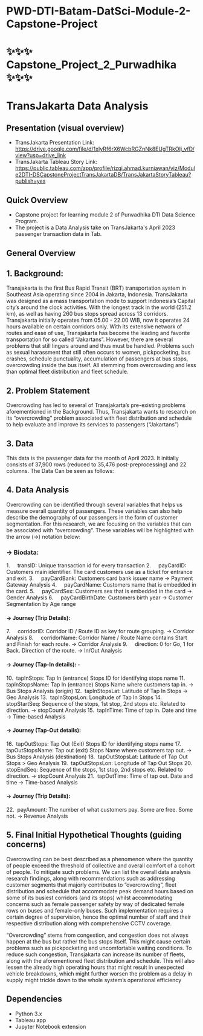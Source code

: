 # PWD-DTI-Batam-DatSci-Module-2-Capstone-Project

# ✨✨✨ Capstone_Project_2_Purwadhika ✨✨✨

# TransJakarta Data Analysis


## Presentation (visual overview)
- TransJakarta Presentation Link: https://drive.google.com/file/d/1xIyRf6rX6WcbRGZnNk8EUgTRkOIj_vfD/view?usp=drive_link  
- TransJakarta Tableau Story Link: https://public.tableau.com/app/profile/rizqi.ahmad.kurniawan/viz/Module2DTI-DSCapstoneProjectTransJakartaDB/TransJakartaStoryTableau?publish=yes   

## Quick Overview
- Capstone project for learning module 2 of Purwadhika DTI Data Science Program. 
- The project is a Data Analysis take on TransJakarta's April 2023 passenger transaction data in Tab. 

## General Overview
## 1. Background:
Transjakarta is the first Bus Rapid Transit (BRT) transportation system in Southeast Asia operating since 2004 in Jakarta, Indonesia. TransJakarta was designed as a mass transportation mode to support Indonesia’s Capital city’s around the clock activities. 
With the longest track in the world (251.2 km), as well as having 260 bus stops spread across 13 corridors. Transjakarta initially operates from 05.00 - 22.00 WIB, now it operates 24 hours available on certain corridors only. With its extensive network of routes and ease of use, Transjakarta has become the leading and favorite transportation for so called “Jakartans”. 
However, there are several problems that still lingers around and thus must be handled. Problems such as sexual harassment that still often occurs to women, pickpocketing, bus crashes, schedule punctuality, accumulation of passengers at bus stops, overcrowding inside the bus itself. All stemming from overcrowding and less than optimal fleet distribution and fleet schedule.

## 2. Problem Statement
Overcrowding has led to several of Transjakarta’s pre-existing problems aforementioned in the Background. Thus, Transjakarta wants to research on its “overcrowding” problem associated with fleet distribution and schedule to help evaluate and improve its services to passengers (“Jakartans”) 

## 3. Data
This data is the passenger data for the month of April 2023. It initially consists of 37,900 rows (reduced to 35,476 post-preprocessing) and 22 columns. The Data Can be seen as follows:

## 4. Data Analysis
Overcrowding can be identified through several variables that helps us measure overall quantity of passengers. These variables can also help describe the demography of our passengers in the form of customer segmentation. For this research, we are focusing on the variables that can be associated with “overcrowding”. These variables will be highlighted with the arrow (->) notation below:

### -> Biodata:
1.     transID: Unique transaction id for every transaction
2.     payCardID: Customers main identifier. The card customers use as a ticket for entrance and exit.
3.     payCardBank: Customers card bank issuer name -> Payment Gateway Analysis
4.     payCardName: Customers name that is embedded in the card.
5.     payCardSex: Customers sex that is embedded in the card -> Gender Analysis
6.     payCardBirthDate: Customers birth year -> Customer Segmentation by Age range
#### -> Journey (Trip Details):
7.     corridorID: Corridor ID / Route ID as key for route grouping. -> Corridor Analysis
8.     corridorName: Corridor Name / Route Name contains Start and Finish for each route. -> Corridor Analysis
9.     direction: 0 for Go, 1 for Back. Direction of the route. -> In/Out Analysis
#### -> Journey (Tap-In details): -
10.  tapInStops: Tap In (entrance) Stops ID for identifying stops name
11.  tapInStopsName: Tap In (entrance) Stops Name where customers tap in. -> Bus Stops Analysis (origin)
12.  tapInStopsLat: Latitude of Tap In Stops -> Geo Analysis
13.  tapInStopsLon: Longitude of Tap In Stops
14.  stopStartSeq: Sequence of the stops, 1st stop, 2nd stops etc. Related to direction. -> stopCount Analysis
15.  tapInTime: Time of tap in. Date and time -> Time-based Analysis
#### -> Journey (Tap-Out details):
16.  tapOutStops: Tap Out (Exit) Stops ID for identifying stops name
17.  tapOutStopsName: Tap out (exit) Stops Name where customers tap out. -> Bus Stops Analysis (destination)
18.  tapOutStopsLat: Latitude of Tap Out Stops > Geo Analysis
19.  tapOutStopsLon: Longitude of Tap Out Stops
20.  stopEndSeq: Sequence of the stops, 1st stop, 2nd stops etc. Related to direction. -> stopCount Analysis
21.  tapOutTime: Time of tap out. Date and time -> Time-based Analysis
#### -> Journey (Trip Details):
22.  payAmount: The number of what customers pay. Some are free. Some not. -> Revenue Analysis


## 5. Final Initial Hypothetical Thoughts (guiding concerns)
Overcrowding can be best described as a phenomenon where the quantity of people exceed the threshold of collective and overall comfort of a cohort of people. To mitigate such problems. We can list the overall data analysis research findings, along with recommendations such as addressing customer segments that majorly contributes to “overcrowding”, fleet distribution and schedule that accommodate peak demand hours based on some of its busiest corridors (and its stops) whilst accommodating concerns such as female passenger safety by way of dedicated female rows on buses and female-only buses. Such implementation requires a certain degree of supervision, hence the optimal number of staff and their respective distribution along with comprehensive CCTV coverage. 

“Overcrowding” stems from congestion, and congestion does not always happen at the bus but rather the bus stops itself. This might cause certain problems such as pickpocketing and uncomfortable waiting conditions. To reduce such congestion, Transjakarta can increase its number of fleets, along with the aforementioned fleet distribution and schedule. This will also lessen the already high operating hours that might result in unexpected vehicle breakdowns, which might further worsen the problem as a delay in supply might trickle down to the whole system’s operational efficiency


## Dependencies
- Python 3.x
- Tableau app
- Jupyter Notebook extension

